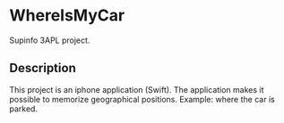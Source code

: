 # WhereIsMyCar
Supinfo 3APL project.

## Description
This project is an iphone application (Swift).
The application makes it possible to memorize geographical positions.
Example: where the car is parked.
